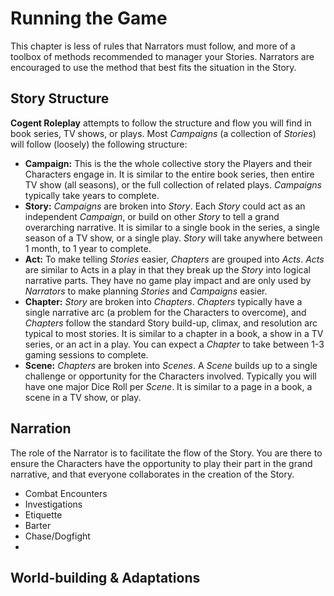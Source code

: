 # Running the Game

This chapter is less of rules that Narrators must follow, and more of a toolbox of methods recommended to manager your Stories.  Narrators are encouraged to use the method that best fits the situation in the Story.

## Story Structure

**Cogent Roleplay** attempts to follow the structure and flow you will find in book series, TV shows, or plays.  Most *Campaigns* (a collection of *Stories*) will follow (loosely) the following structure:
* **Campaign:** This is the the whole collective story the Players and their Characters engage in.  It is similar to the entire book series, then entire TV show (all seasons), or the full collection of related plays.  *Campaigns* typically take years to complete.
* **Story:** *Campaigns* are broken into *Story*.  Each *Story* could act as an independent *Campaign*, or build on other *Story* to tell a grand overarching narrative.  It is similar to a single book in the series, a single season of a TV show, or a single play.  *Story* will take anywhere between 1 month, to 1 year to complete.
* **Act:** To make telling *Stories* easier, *Chapters* are grouped into *Acts*.  *Acts* are similar to Acts in a play in that they break up the *Story* into logical narrative parts.  They have no game play impact and are only used by *Narrators* to make planning *Stories* and *Campaigns* easier.
* **Chapter:** *Story* are broken into *Chapters*.  *Chapters* typically have a single narrative arc (a problem for the Characters to overcome), and *Chapters* follow the standard Story build-up, climax, and resolution arc typical to most stories.  It is similar to a chapter in a book, a show in a TV series, or an act in a play.  You can expect a *Chapter* to take between 1-3 gaming sessions to complete.
* **Scene:** *Chapters* are broken into *Scenes*.  A *Scene* builds up to a single challenge or opportunity for the Characters involved.  Typically you will have one major Dice Roll per *Scene*.  It is similar to a page in a book, a scene in a TV show, or play.

## Narration

The role of the Narrator is to facilitate the flow of the Story.  You are there to ensure the Characters have the opportunity to play their part in the grand narrative, and that everyone collaborates in the creation of the Story.  

* Combat Encounters
* Investigations
* Etiquette
* Barter
* Chase/Dogfight
* 

## World-building & Adaptations

